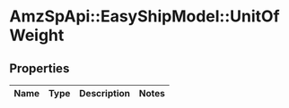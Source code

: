 # AmzSpApi::EasyShipModel::UnitOfWeight

## Properties
Name | Type | Description | Notes
------------ | ------------- | ------------- | -------------

